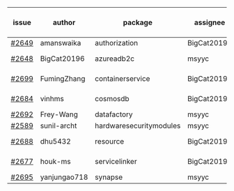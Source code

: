 | issue | author | package | assignee | bot advice | created date of issue | target release date | date from target |
| ------ | ------ | ------ | ------ | ------ | ------ | ------ | :-----: |
| [#2649](https://github.com/Azure/sdk-release-request/issues/2649) | amanswaika | authorization | BigCat20196 |   | 04-01 | 04-11 |   |
| [#2648](https://github.com/Azure/sdk-release-request/issues/2648) | BigCat20196 | azureadb2c | msyyc |   release date < 2 ! <br> | 04-01 | 04-18 | 2 |
| [#2699](https://github.com/Azure/sdk-release-request/issues/2699) | FumingZhang | containerservice | BigCat20196 | new comment.  <br> | 04-15 | 04-19 |   |
| [#2684](https://github.com/Azure/sdk-release-request/issues/2684) | vinhms | cosmosdb | BigCat20196 |   release date < 2 ! <br> | 04-13 | 04-15 | 0 |
| [#2692](https://github.com/Azure/sdk-release-request/issues/2692) | Frey-Wang | datafactory | msyyc |   | 04-15 | 04-22 |   |
| [#2589](https://github.com/Azure/sdk-release-request/issues/2589) | sunil-archt | hardwaresecuritymodules | msyyc |   | 03-21 | 05-02 |   |
| [#2688](https://github.com/Azure/sdk-release-request/issues/2688) | dhu5432 | resource | BigCat20196 | new issue ! <br> | 04-14 | 04-22 |   |
| [#2677](https://github.com/Azure/sdk-release-request/issues/2677) | houk-ms | servicelinker | BigCat20196 |   release date < 2 ! <br> | 04-12 | 04-18 | 2 |
| [#2695](https://github.com/Azure/sdk-release-request/issues/2695) | yanjungao718 | synapse | msyyc |   | 04-15 | 04-26 |   |
